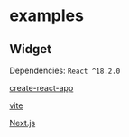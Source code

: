 # examples

## Widget

Dependencies: `React ^18.2.0`

[create-react-app](https://github.com/XY-Finance/examples/tree/main/widget/create-react-app)

[vite](https://github.com/XY-Finance/examples/tree/main/widget/vite)

[Next.js](https://github.com/XY-Finance/examples/tree/main/widget/next-js)
